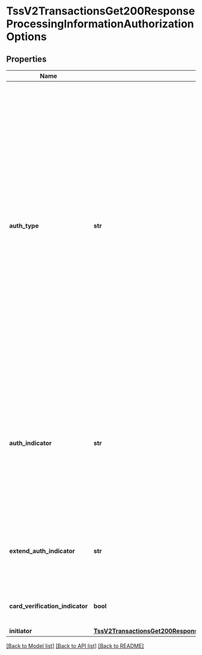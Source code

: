 # TssV2TransactionsGet200ResponseProcessingInformationAuthorizationOptions

## Properties
Name | Type | Description | Notes
------------ | ------------- | ------------- | -------------
**auth_type** | **str** | Authorization type. Possible values:   - &#x60;AUTOCAPTURE&#x60;: automatic capture.  - &#x60;STANDARDCAPTURE&#x60;: standard capture.  - &#x60;VERBAL&#x60;: forced capture. Include it in the payment request for a forced capture. Include it in the capture request for a verbal payment.  #### Asia, Middle East, and Africa Gateway; Cielo; Comercio Latino; and CyberSource Latin American Processing Set this field to &#x60;AUTOCAPTURE&#x60; and include it in a bundled request to indicate that you are requesting an automatic capture. If your account is configured to enable automatic captures, set this field to &#x60;STANDARDCAPTURE&#x60; and include it in a standard authorization or bundled request to indicate that you are overriding an automatic capture.  #### Forced Capture Set this field to &#x60;VERBAL&#x60; and include it in the authorization request to indicate that you are performing a forced capture; therefore, you receive the authorization code outside the CyberSource system.  #### Verbal Authorization Set this field to &#x60;VERBAL&#x60; and include it in the capture request to indicate that the request is for a verbal authorization.  #### for PayPal ptsV2CreateOrderPost400Response Set this field to &#39;AUTHORIZE&#39; or &#39;CAPTURE&#39; depending on whether you want to invoke delayed capture or sale respectively.  | [optional] 
**auth_indicator** | **str** | Flag that specifies the purpose of the authorization.  Possible values:  - **0**: Preauthorization  - **1**: Final authorization  To set the default for this field, contact CyberSource Customer Support.  #### Barclays and Elavon The default for Barclays and Elavon is 1 (final authorization). To change the default for this field, contact CyberSource Customer Support.  #### CyberSource through VisaNet When the value for this field is 0, it corresponds to the following data in the TC 33 capture file:  - Record: CP01 TCR0  - Position: 164  - Field: Additional Authorization Indicators When the value for this field is 1, it does not correspond to any data in the TC 33 capture file.  | [optional] 
**extend_auth_indicator** | **str** | Indicates Authorization extension transaction. Extension transaction is used to prolong the settlement period by one additional settlement cycle period.  Possible values: - true: Transaction is an Authorization Extension transaction.  - false: Transaction is not an Authorization Extension transaction.  | [optional] 
**card_verification_indicator** | **bool** | This API field will indicate whether a card verification check is being performed during the transaction  Possible values:   - &#x60;true&#x60;   - &#x60;false&#x60; (default value)  | [optional] 
**initiator** | [**TssV2TransactionsGet200ResponseProcessingInformationAuthorizationOptionsInitiator**](TssV2TransactionsGet200ResponseProcessingInformationAuthorizationOptionsInitiator.md) |  | [optional] 

[[Back to Model list]](../README.md#documentation-for-models) [[Back to API list]](../README.md#documentation-for-api-endpoints) [[Back to README]](../README.md)


